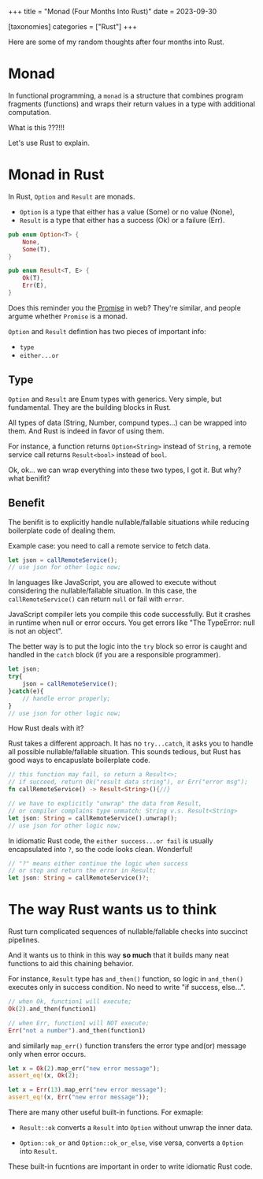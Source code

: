 +++
title = "Monad (Four Months Into Rust)"
date = 2023-09-30

[taxonomies]
categories = ["Rust"]
+++

Here are some of my random thoughts after four months into Rust.

# Monad 

In functional programming, a `monad` is a structure that combines program
fragments (functions) and wraps their return values in a type with additional
computation.

What is this ???!!!

Let's use Rust to explain.

# Monad in Rust

In Rust, `Option` and `Result` are monads. 

- `Option` is a type that either has a value (Some) or no value (None), 
- `Result` is a type that either has a success (Ok) or a failure (Err).

```Rust
pub enum Option<T> {
    None,
    Some(T),
}
```

```Rust
pub enum Result<T, E> {
    Ok(T),
    Err(E),
}
```

Does this reminder you the
[Promise](https://developer.mozilla.org/en-US/docs/Web/JavaScript/Reference/Global_Objects/Promise) in web?
They're similar, and people argume whether `Promise` is a monad.

`Option` and `Result` defintion has two pieces of important info: 

- `type` 
- `either...or`

## Type

`Option` and `Result` are Enum types with generics. Very simple, but fundamental.
They are the building blocks in Rust. 

All types of data (String, Number, compund types...) can be wrapped into them.
And Rust is indeed in favor of using them.

For instance, a function returns `Option<String>` instead of `String`, 
a remote service call returns `Result<bool>` instead of `bool`.

Ok, ok... we can wrap everything into these two types, I got it. But why? what benifit?

## Benefit

The benifit is to explicitly handle nullable/fallable situations while reducing boilerplate code of dealing them.

Example case: you need to call a remote service to fetch data.

```javascript
let json = callRemoteService();
// use json for other logic now;
```

In languages like JavaScript, you are allowed to execute without considering the nullable/fallable situation.
In this case, the `callRemoteService()` can return `null` or fail with `error`.

JavaScript compiler lets you compile this code successfully. 
But it crashes in runtime when null or error occurs.
You get errors like "The TypeError: null is not an object".

The better way is to put the logic into the `try` block so error is caught and
handled in the `catch` block (if you are a responsible programmer).

```javascript
let json;
try{
    json = callRemoteService();
}catch(e){
    // handle error properly;
}
// use json for other logic now;
```

How Rust deals with it?

Rust takes a different approach. It has no `try...catch`, it asks you to handle all possible nullable/fallable situation.
This sounds tedious, but Rust has good ways to encapuslate boilerplate code.

```Rust
// this function may fail, so return a Result<>;
// if succeed, return Ok("result data string"), or Err("error msg");
fn callRemoteService() -> Result<String>(){//}

// we have to explicitly "unwrap" the data from Result, 
// or compiler complains type unmatch: String v.s. Result<String>
let json: String = callRemoteService().unwrap(); 
// use json for other logic now;
```

In idiomatic Rust code, the `either success...or fail` is usually encapsulated into
`?`, so the code looks clean. Wonderful!

```Rust
// "?" means either continue the logic when success 
// or stop and return the error in Result;
let json: String = callRemoteService()?; 
```

# The way Rust wants us to think

Rust turn complicated sequences of nullable/fallable checks into succinct pipelines.

And it wants us to think in this way **so much** that it builds many 
neat functions to aid this chaining behavior.

For instance, `Result` type has `and_then()` function, so logic in `and_then()`
executes only in success condition. No need to write "if success, else...".

```Rust
// when Ok, function1 will execute;
Ok(2).and_then(function1)

// when Err, function1 will NOT execute;
Err("not a number").and_then(function1)
```

and similarly `map_err()` function transfers the error type and(or) message only
when error occurs.

```Rust
let x = Ok(2).map_err("new error message");
assert_eq!(x, Ok(2);

let x = Err(13).map_err("new error message");
assert_eq!(x, Err("new error message"));
```

There are many other useful built-in functions. For exmaple: 

- `Result::ok` converts a `Result` into `Option` without unwrap the inner data. 

- `Option::ok_or` and `Option::ok_or_else`, vise versa, converts a `Option` into `Result`.

These built-in fucntions are important in order to write idiomatic Rust code.
